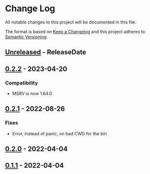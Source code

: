 # Change Log
All notable changes to this project will be documented in this file.

The format is based on [Keep a Changelog](http://keepachangelog.com/)
and this project adheres to [Semantic Versioning](http://semver.org/).

<!-- next-header -->
## [Unreleased] - ReleaseDate

## [0.2.2] - 2023-04-20

### Compatibility

- MSRV is now 1.64.0

## [0.2.1] - 2022-08-26

### Fixes

- Error, instead of panic, on bad CWD for the bin

## [0.2.0] - 2022-04-04

## [0.1.1] - 2022-04-04

<!-- next-url -->
[Unreleased]: https://github.com/cobalt-org/cobalt.rs/compare/file-serve-v0.2.2...HEAD
[0.2.2]: https://github.com/cobalt-org/cobalt.rs/compare/file-serve-v0.2.1...file-serve-v0.2.2
[0.2.1]: https://github.com/cobalt-org/cobalt.rs/compare/file-serve-v0.2.0...file-serve-v0.2.1
[0.2.0]: https://github.com/cobalt-org/cobalt.rs/compare/file-serve-v0.1.1...file-serve-v0.2.0
[0.1.1]: https://github.com/cobalt-org/cobalt.rs/compare/2030b59e4632a0a618821274205a54741dffea52...file-serve-v0.1.1
